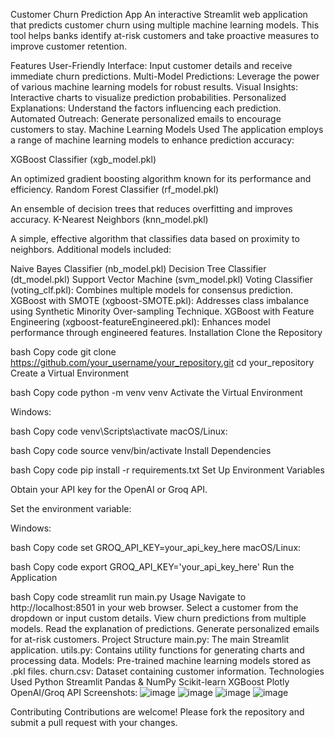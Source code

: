 Customer Churn Prediction App
An interactive Streamlit web application that predicts customer churn using multiple machine learning models. This tool helps banks identify at-risk customers and take proactive measures to improve customer retention.

Features
User-Friendly Interface: Input customer details and receive immediate churn predictions.
Multi-Model Predictions: Leverage the power of various machine learning models for robust results.
Visual Insights: Interactive charts to visualize prediction probabilities.
Personalized Explanations: Understand the factors influencing each prediction.
Automated Outreach: Generate personalized emails to encourage customers to stay.
Machine Learning Models Used
The application employs a range of machine learning models to enhance prediction accuracy:

XGBoost Classifier (xgb_model.pkl)

An optimized gradient boosting algorithm known for its performance and efficiency.
Random Forest Classifier (rf_model.pkl)

An ensemble of decision trees that reduces overfitting and improves accuracy.
K-Nearest Neighbors (knn_model.pkl)

A simple, effective algorithm that classifies data based on proximity to neighbors.
Additional models included:

Naive Bayes Classifier (nb_model.pkl)
Decision Tree Classifier (dt_model.pkl)
Support Vector Machine (svm_model.pkl)
Voting Classifier (voting_clf.pkl): Combines multiple models for consensus prediction.
XGBoost with SMOTE (xgboost-SMOTE.pkl): Addresses class imbalance using Synthetic Minority Over-sampling Technique.
XGBoost with Feature Engineering (xgboost-featureEngineered.pkl): Enhances model performance through engineered features.
Installation
Clone the Repository

bash
Copy code
git clone https://github.com/your_username/your_repository.git
cd your_repository
Create a Virtual Environment

bash
Copy code
python -m venv venv
Activate the Virtual Environment

Windows:

bash
Copy code
venv\Scripts\activate
macOS/Linux:

bash
Copy code
source venv/bin/activate
Install Dependencies

bash
Copy code
pip install -r requirements.txt
Set Up Environment Variables

Obtain your API key for the OpenAI or Groq API.

Set the environment variable:

Windows:

bash
Copy code
set GROQ_API_KEY=your_api_key_here
macOS/Linux:

bash
Copy code
export GROQ_API_KEY='your_api_key_here'
Run the Application

bash
Copy code
streamlit run main.py
Usage
Navigate to http://localhost:8501 in your web browser.
Select a customer from the dropdown or input custom details.
View churn predictions from multiple models.
Read the explanation of predictions.
Generate personalized emails for at-risk customers.
Project Structure
main.py: The main Streamlit application.
utils.py: Contains utility functions for generating charts and processing data.
Models: Pre-trained machine learning models stored as .pkl files.
churn.csv: Dataset containing customer information.
Technologies Used
Python
Streamlit
Pandas & NumPy
Scikit-learn
XGBoost
Plotly
OpenAI/Groq API
Screenshots:
![image](https://github.com/user-attachments/assets/40ae1f5c-a092-4686-b33b-90e38b64ba4e)
![image](https://github.com/user-attachments/assets/30567da4-5940-4e28-96c6-be342978d398)
![image](https://github.com/user-attachments/assets/c6c43c8a-1537-448d-9bee-d9233932b8a1)
![image](https://github.com/user-attachments/assets/39e6bade-6c75-4dc1-b150-2fb96b0a972a)



Contributing
Contributions are welcome! Please fork the repository and submit a pull request with your changes.
